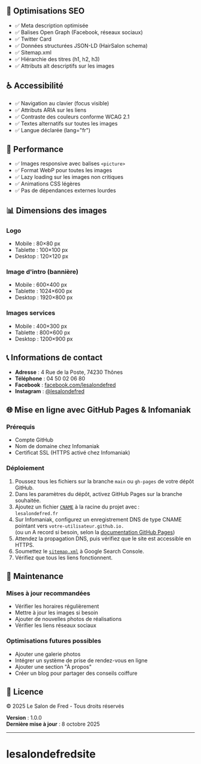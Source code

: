 ## 🎯 Optimisations SEO

- ✅ Meta description optimisée
- ✅ Balises Open Graph (Facebook, réseaux sociaux)
- ✅ Twitter Card
- ✅ Données structurées JSON-LD (HairSalon schema)
- ✅ Sitemap.xml
- ✅ Hiérarchie des titres (h1, h2, h3)
- ✅ Attributs alt descriptifs sur les images

## ♿ Accessibilité

- ✅ Navigation au clavier (focus visible)
- ✅ Attributs ARIA sur les liens
- ✅ Contraste des couleurs conforme WCAG 2.1
- ✅ Textes alternatifs sur toutes les images
- ✅ Langue déclarée (lang="fr")

## 🚀 Performance

- ✅ Images responsive avec balises `<picture>`
- ✅ Format WebP pour toutes les images
- ✅ Lazy loading sur les images non critiques
- ✅ Animations CSS légères
- ✅ Pas de dépendances externes lourdes

## 📊 Dimensions des images

### Logo
- Mobile : 80×80 px
- Tablette : 100×100 px
- Desktop : 120×120 px

### Image d'intro (bannière)
- Mobile : 600×400 px
- Tablette : 1024×600 px
- Desktop : 1920×800 px

### Images services
- Mobile : 400×300 px
- Tablette : 800×600 px
- Desktop : 1200×900 px

## 📞 Informations de contact

- **Adresse** : 4 Rue de la Poste, 74230 Thônes
- **Téléphone** : 04 50 02 06 80
- **Facebook** : [facebook.com/lesalondefred](https://www.facebook.com/lesalondefred)
- **Instagram** : [@lesalondefred](https://www.instagram.com/lesalondefred)

## 🌐 Mise en ligne avec GitHub Pages & Infomaniak

### Prérequis
- Compte GitHub
- Nom de domaine chez Infomaniak
- Certificat SSL (HTTPS activé chez Infomaniak)

### Déploiement
1. Poussez tous les fichiers sur la branche `main` ou `gh-pages` de votre dépôt GitHub.
2. Dans les paramètres du dépôt, activez GitHub Pages sur la branche souhaitée.
3. Ajoutez un fichier [`CNAME`](CNAME) à la racine du projet avec :  
   `lesalondefred.fr`
4. Sur Infomaniak, configurez un enregistrement DNS de type CNAME pointant vers `votre-utilisateur.github.io.`  
   (ou un A record si besoin, selon la [documentation GitHub Pages](https://docs.github.com/fr/pages/configuring-a-custom-domain-for-your-github-pages-site/about-custom-domains-and-github-pages))
5. Attendez la propagation DNS, puis vérifiez que le site est accessible en HTTPS.
6. Soumettez le [`sitemap.xml`](sitemap.xml) à Google Search Console.
7. Vérifiez que tous les liens fonctionnent.

## 📝 Maintenance

### Mises à jour recommandées
- Vérifier les horaires régulièrement
- Mettre à jour les images si besoin
- Ajouter de nouvelles photos de réalisations
- Vérifier les liens réseaux sociaux

### Optimisations futures possibles
- Ajouter une galerie photos
- Intégrer un système de prise de rendez-vous en ligne
- Ajouter une section "À propos"
- Créer un blog pour partager des conseils coiffure

## 📄 Licence

© 2025 Le Salon de Fred - Tous droits réservés

**Version** : 1.0.0  
**Dernière mise à jour** : 8 octobre 2025

---

# lesalondefredsite
